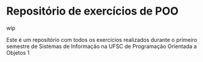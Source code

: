 # Repositório de exercícios de POO
wip

Este é um repositório com todos os exercícios realizados durante o primeiro semestre de Sistemas de Informação na UFSC de Programação Orientada a Objetos 1

